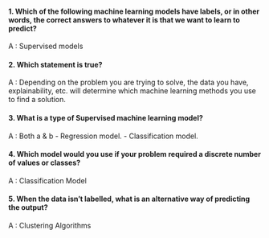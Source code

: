 #### 1. Which of the following machine learning models have labels, or in other words, the correct answers to whatever it is that we want to learn to predict?

A : Supervised models

#### 2. Which statement is true? 

A : Depending on the problem you are trying to solve, the data you have, explainability, etc. will determine which machine learning methods you use to find a solution.

#### 3. What is a type of Supervised machine learning model?

A : Both a & b
    - Regression model.
    - Classification model.

#### 4. Which model would you use if your problem required a discrete number of values or classes?

A : Classification Model

#### 5. When the data isn’t labelled, what is an alternative way of predicting the output?

A : Clustering Algorithms